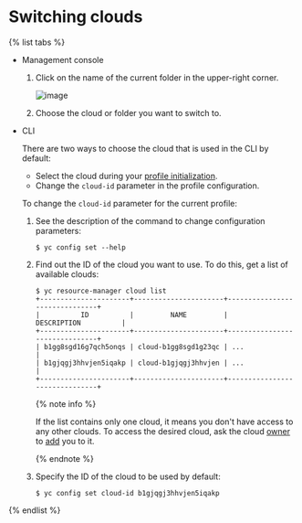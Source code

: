 # Switching clouds

{% list tabs %}

- Management console

  1. Click on the name of the current folder in the upper-right corner.

      ![image](../../../_assets/resource-manager/switch-cloud.png)

  1. Choose the cloud or folder you want to switch to.

- CLI

  There are two ways to choose the cloud that is used in the CLI by default:
  * Select the cloud during your [profile initialization](../../../cli/quickstart.md#initialize).
  * Change the `cloud-id` parameter in the profile configuration.

  To change the `cloud-id` parameter for the current profile:

  1. See the description of the command to change configuration parameters:

      ```
      $ yc config set --help
      ```

  2. Find out the ID of the cloud you want to use. To do this, get a list of available clouds:

      ```
      $ yc resource-manager cloud list
      +----------------------+----------------------+-------------------------------+
      |          ID          |         NAME         |          DESCRIPTION          |
      +----------------------+----------------------+-------------------------------+
      | b1gg8sgd16g7qch5onqs | cloud-b1gg8sgd1g23qc | ...                           |
      | b1gjqgj3hhvjen5iqakp | cloud-b1gjqgj3hhvjen | ...                           |
      +----------------------+----------------------+-------------------------------+
      ```

      {% note info %}

      If the list contains only one cloud, it means you don't have access to any other clouds. To access the desired cloud, ask the cloud [owner](../../concepts/resources-hierarchy.md#owner) to [add](../../../iam/operations/users/create.md) you to it.

      {% endnote %}

  3. Specify the ID of the cloud to be used by default:

      ```
      $ yc config set cloud-id b1gjqgj3hhvjen5iqakp
      ```

{% endlist %}

